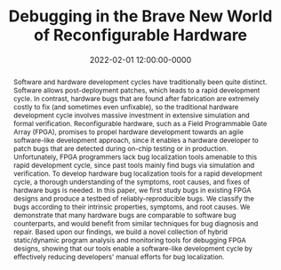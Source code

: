 ---
title: "Debugging in the Brave New World of Reconfigurable Hardware"
authors:
  - Jiacheng Ma
  - Gefei Zuo
  - Kevin Loughlin
  - Haoyang Zhang
  - Andi Quinn
  - Baris Kasikci


booktitle: Proceedings of the 27th ACM International Conference on
           Architectural Support for Programming Languages and
           Operating Systems

month: Feb
year: 2022
abbr: ASPLOS
date: 2022-02-01 12:00:00-0000
location: Lausanne, Switzerland
type: conference

abstract: "Software and hardware development cycles have traditionally
           been quite distinct. Software allows post-deployment
           patches, which leads to a rapid development cycle. In
           contrast, hardware bugs that are found after fabrication
           are extremely costly to fix (and sometimes even unfixable),
           so the traditional hardware development cycle involves
           massive investment in extensive simulation and formal
           verification. Reconfigurable hardware, such as a Field
           Programmable Gate Array (FPGA), promises to propel hardware
           development towards an agile software-like development
           approach, since it enables a hardware developer to patch
           bugs that are detected during on-chip testing or in
           production. Unfortunately, FPGA programmers lack bug
           localization tools amenable to this rapid development
           cycle, since past tools mainly find bugs via simulation and
           verification. To develop hardware bug localization tools
           for a rapid development cycle, a thorough understanding of
           the symptoms, root causes, and fixes of hardware bugs is
           needed.  In this paper, we first study bugs in existing
           FPGA designs and produce a testbed of reliably-reproducible
           bugs. We classify the bugs according to their intrinsic
           properties, symptoms, and root causes. We demonstrate that
           many hardware bugs are comparable to software bug
           counterparts, and would benefit from similar techniques for
           bug diagnosis and repair. Based upon our findings, we build
           a novel collection of hybrid static/dynamic program
           analysis and monitoring tools for debugging FPGA designs,
           showing that our tools enable a software-like development
           cycle by effectively reducing developers' manual efforts
           for bug localization."

---